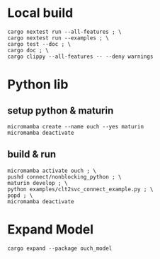 # Local build
```shell
cargo nextest run --all-features ; \
cargo nextest run --examples ; \
cargo test --doc ; \
cargo doc ; \
cargo clippy --all-features -- --deny warnings
```

# Python lib
## setup python & maturin
```shell
micromamba create --name ouch --yes maturin
micromamba deactivate
```

## build & run
```shell
micromamba activate ouch ; \
pushd connect/nonblocking_python ; \
maturin develop ; \
python examples/clt2svc_connect_example.py ; \
popd ; \
micromamba deactivate
```

# Expand Model
```shell
cargo expand --package ouch_model
```
